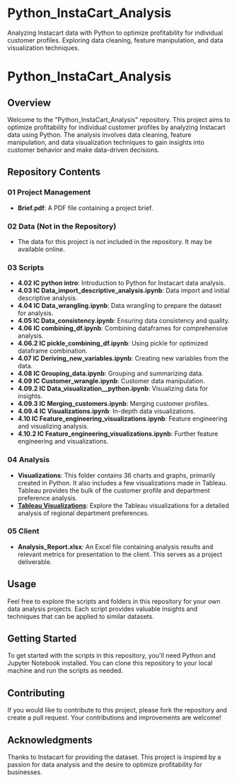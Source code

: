 # Python_InstaCart_Analysis
Analyzing Instacart data with Python to optimize profitability for individual customer profiles. Exploring data cleaning, feature manipulation, and data visualization techniques.

# Python_InstaCart_Analysis

## Overview

Welcome to the "Python_InstaCart_Analysis" repository. This project aims to optimize profitability for individual customer profiles by analyzing Instacart data using Python. The analysis involves data cleaning, feature manipulation, and data visualization techniques to gain insights into customer behavior and make data-driven decisions.

## Repository Contents

### 01 Project Management
- **Brief.pdf**: A PDF file containing a project brief.

### 02 Data (Not in the Repository)
- The data for this project is not included in the repository. It may be available online.

### 03 Scripts
- **4.02 IC python intro**: Introduction to Python for Instacart data analysis.
- **4.03 IC Data_import_descriptive_analysis.ipynb**: Data import and initial descriptive analysis.
- **4.04 IC Data_wrangling.ipynb**: Data wrangling to prepare the dataset for analysis.
- **4.05 IC Data_consistency.ipynb**: Ensuring data consistency and quality.
- **4.06 IC combining_df.ipynb**: Combining dataframes for comprehensive analysis.
- **4.06.2 IC pickle_combining_df.ipynb**: Using pickle for optimized dataframe combination.
- **4.07 IC Deriving_new_variables.ipynb**: Creating new variables from the data.
- **4.08 IC Grouping_data.ipynb**: Grouping and summarizing data.
- **4.09 IC Customer_wrangle.ipynb**: Customer data manipulation.
- **4.09.2 IC Data_visualization__python.ipynb**: Visualizing data for insights.
- **4.09.3 IC Merging_customers.ipynb**: Merging customer profiles.
- **4.09.4 IC Visualizations.ipynb**: In-depth data visualizations.
- **4.10 IC Feature_engineering_visualizations.ipynb**: Feature engineering and visualizing analysis.
- **4.10.2 IC Feature_engineering_visualizations.ipynb**: Further feature engineering and visualizations.

### 04 Analysis
- **Visualizations**: This folder contains 36 charts and graphs, primarily created in Python. It also includes a few visualizations made in Tableau. Tableau provides the bulk of the customer profile and department preference analysis.
- **[Tableau Visualizations](https://public.tableau.com/app/profile/aaron.manzano/viz/IC1_2/RegionalDepartmentAnalysis?publish=yes)**: Explore the Tableau visualizations for a detailed analysis of regional department preferences.

### 05 Client
- **Analysis_Report.xlsx**: An Excel file containing analysis results and relevant metrics for presentation to the client. This serves as a project deliverable.

## Usage

Feel free to explore the scripts and folders in this repository for your own data analysis projects. Each script provides valuable insights and techniques that can be applied to similar datasets.

## Getting Started

To get started with the scripts in this repository, you'll need Python and Jupyter Notebook installed. You can clone this repository to your local machine and run the scripts as needed.

## Contributing

If you would like to contribute to this project, please fork the repository and create a pull request. Your contributions and improvements are welcome!

## Acknowledgments

Thanks to Instacart for providing the dataset. This project is inspired by a passion for data analysis and the desire to optimize profitability for businesses.
